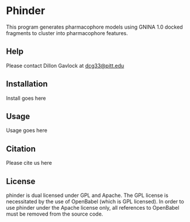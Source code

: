 # Phinder

This program generates pharmacophore models using GNINA 1.0 docked fragments to cluster into pharmacophore features.


## Help

Please contact Dillon Gavlock at dcg33@pitt.edu


## Installation

Install goes here


## Usage

Usage goes here

## Citation

Please cite us here

## License

phinder is dual licensed under GPL and Apache. The GPL license is necessitated by the use of OpenBabel (which is GPL licensed). In order to use phinder under the Apache license only, all references to OpenBabel must be removed from the source code.

 
